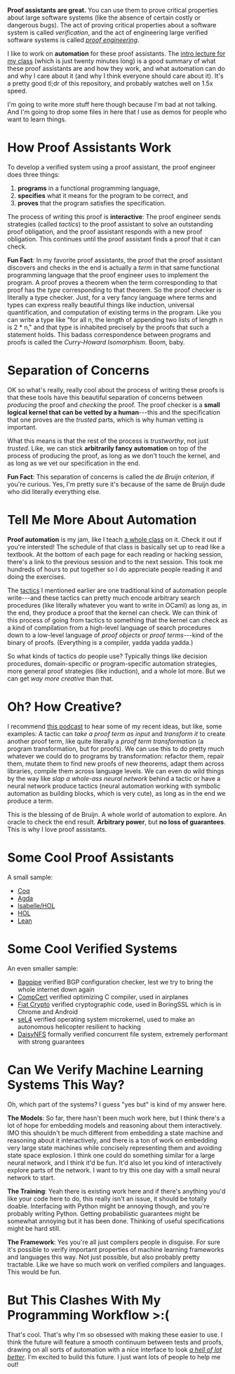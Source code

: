 **Proof assistants are great.** You can use them to prove critical properties
about large software systems (like the absence of certain costly or dangerous bugs).
The act of proving critical properties about
a software system is called _verification_, and the act of engineering large
verified software systems is called _[proof engineering](https://dependenttyp.es/pdf/QEDatLarge.pdf)_.

I like to work on **automation** for these proof assistants.
The [intro lecture for my class](https://www.youtube.com/watch?v=bzo4FTAmaOM)
(which is just twenty minutes long) is a good summary of what these proof assistants
are and how they work, and what automation can do and why I care about it
(and why I think everyone should care about it). It's a pretty good tl;dr of this repository,
and probably watches well on 1.5x speed.

I'm going to write more stuff here though because I'm bad at not talking.
And I'm going to drop some files in here that I use as demos for people who
want to learn things.

# How Proof Assistants Work

To develop a verified system using a proof assistant, the proof engineer does three things:

1. **programs** in a functional programming language,
2. **specifies** what it means for the program to be correct, and
3. **proves** that the program satisfies the specification.

The process of writing this proof is **interactive**: The proof engineer sends strategies
(called _tactics_) to the proof assistant to solve an outstanding proof obligation, and
the proof assistant responds with a new proof obligation. This continues until the proof assistant finds a proof that it can check.

**Fun Fact**: In my favorite proof assistants, the proof that the proof assistant
discovers and checks in the end is actually a _term_ in that same functional programming
language that the proof engineer uses to implement the program. A proof proves a theorem
when the term corresponding to that proof has the _type_ corresponding to that theorem.
So the proof checker is literally a type checker. Just, for a very fancy language
where terms and types can express really beautiful things like induction, universal
quantification, and computation of existing terms in the program. Like you can write a type
like "for all n, the length of appending two lists of length n is 2 * n," and that type
is inhabited precisely by the proofs that such a statement holds. This badass correspondence
between programs and proofs is called the _Curry-Howard Isomorphism_. Boom, baby.

# Separation of Concerns

OK so what's really, really cool about the process of writing these proofs is that
these tools have this beautiful separation of concerns between _producing_ the proof
and _checking_ the proof. The proof checker is a **small logical kernel that can be vetted
by a human**---this and the specification that one proves are the _trusted_ parts,
which is why human vetting is important.

What this means is that the rest of the process is _trustworthy_, not just _trusted_.
Like, we can stick **arbitrarily fancy automation** on top of the process of producing the proof,
as long as we don't touch the kernel, and as long as we vet our specification in the end.

**Fun Fact**: This separation of concerns is called the _de Bruijn criterion_, if you're
curious. Yes, I'm pretty sure it's because of the same de Bruijn dude who did literally
everything else.

# Tell Me More About Automation

**Proof automation** is my jam, like I teach [a whole class](https://dependenttyp.es/classes/598sp2022.html) on it. Check it out if you're intersted! The schedule of that class is
basically set up to read like a textbook. At the bottom of each page for each reading
or hacking session, there's a link to the previous session and to the next session.
This took me hundreds of hours to put together so I do appreciate people reading it
and doing the exercises.

The [tactics](https://dependenttyp.es/classes/artifacts/6-languages.html)
I mentioned earlier are one traditional kind
of automation people write---and these tactics can pretty much encode arbitrary
search procedures (like literally whatever you want to write in OCaml) as long as,
in the end, they produce a proof that the kernel can check.
We can think of this process of going from tactics to something that the kernel can check
as a kind of compilation from a high-level language of search procedures down to a low-level
language of _proof objects_ or _proof terms_---kind of the binary of proofs.
(Everything is a compiler, yadda yadda yadda.)

So what kinds of tactics _do_ people use? Typically things like decision procedures,
domain-specific or program-specific automation strategies, more general
proof strategies (like induction), and a whole lot more. But we can get _way more creative_
than that.

# Oh? How Creative?

I recommend [this podcast](https://soundcloud.com/thesis-review/41-talia-ringer-proof-repair) to hear some of my recent ideas, but like, some examples:
A tactic can _take a proof term as input_ and _transform it_ to create another
proof term, like quite literally a _proof term transformation_ (a program
transformation, but for proofs). We can use this to do pretty much whatever we could do to programs by transformation: refactor them, repair them, mutate them to find new proofs 
of new theorems, adapt them across libraries, compile them across language levels.
We can even do wild things by the way like _slap a whole-ass neural network_ behind a tactic
or have a neural network produce tactics (neural automation working with symbolic 
automation as building blocks, which is very cute), as long as in the end we produce a term.

This is the blessing of de Bruijn. A whole world of automation to explore.
An oracle to check the end result. **Arbitrary power**, but **no loss of guarantees**.
This is why I love proof assistants.

# Some Cool Proof Assistants

A small sample:

- [Coq](https://coq.inria.fr/)
- [Agda](https://wiki.portal.chalmers.se/agda/pmwiki.php)
- [Isabelle/HOL](https://isabelle.in.tum.de/)
- [HOL](https://hol-theorem-prover.org/)
- [Lean](https://leanprover.github.io/)

# Some Cool Verified Systems

An even smaller sample:

- [Bagpipe](http://bagpipe.uwplse.org/bagpipe/) verified BGP configuration checker, lest we try to bring the whole internet down again
- [CompCert](https://compcert.org/) verified optimizing C compiler, used in airplanes
- [Fiat Crypto](http://adam.chlipala.net/papers/FiatCryptoSP19/FiatCryptoSP19.pdf) verified cryptographic code, used in BoringSSL which is in Chrome and Android
- [seL4](https://sel4.systems/) verified operating system microkernel, used to make an autonomous helicopter resilient to hacking
- [DaisyNFS](https://www.chajed.io/papers/tchajed-thesis.pdf) formally verified
concurrent file system, extremely performant with strong guarantees

# Can We Verify Machine Learning Systems This Way?

Oh, which part of the systems? I guess "yes but" is kind of my answer here.

**The Models**: So far, there hasn't been much work here, but I think there's a lot of hope
for embedding models and reasoning about them interactively. IMO this shouldn't be
much different from embedding a state machine and reasoning about it interactively,
and there is a ton of work on embedding very large state machines while concisely
representing them and avoiding state space explosion. I think one could do something
similar for a large neural network, and I think it'd be fun. It'd also let you kind of
interactively explore parts of the network. I want to try this one day with a small
neural network to start.

**The Training**: Yeah there is existing work here and if there's anything you'd like
your code here to do, this really isn't an issue, it should be totally doable.
Interfacing with Python might be annoying though, and you're probably writing Python.
Getting probabilistic guarantees might be somewhat annoying but it has been done.
Thinking of useful specifications might be hard still.

**The Framework**: Yes you're all just compilers people in disguise. 
For sure it's possible to verify important properties of machine learning frameworks 
and languages this way. Not just possible, but also probably pretty tractable.
Like we have so much work on verified compilers and languages.
This would be fun.

# But This Clashes With My Programming Workflow >:(

That's cool. That's why I'm so obsessed with making these easier to use.
I think the future will feature a smooth continuum between tests and proofs,
drawing on all sorts of automation with a nice interface to look _[a hell of lot better](https://twitter.com/TaliaRinger/status/1365433319572185092)_. I'm excited to build
this future. I just want lots of people to help me out!

